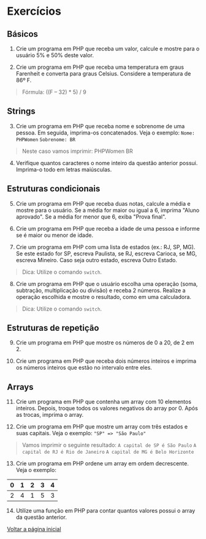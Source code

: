 # Exercícios

## Básicos
1. Crie um programa em PHP que receba um valor, calcule e mostre para o usuário 5% e 50% deste valor.

2. Crie um programa em PHP que receba uma temperatura em graus Farenheit e converta para graus Celsius. Considere a temperatura de 86º F.
> Fórmula: ((F – 32) * 5) / 9

## Strings
3. Crie um programa em PHP que receba nome e sobrenome de uma pessoa. Em seguida, imprima-os concatenados. Veja o exemplo:
`Nome: PHPWomen`
`Sobrenome: BR`
> Neste caso vamos imprimir: PHPWomen BR

4. Verifique quantos caracteres o nome inteiro da questão anterior possui. Imprima-o todo em letras maiúsculas.

## Estruturas condicionais
5. Crie um programa em PHP que receba duas notas, calcule a média e mostre para o usuário. Se a média for maior ou igual a 6, imprima "Aluno aprovado". Se a média for menor que 6, exiba "Prova final".

6. Crie um programa em PHP que receba a idade de uma pessoa e informe se é maior ou menor de idade.

7. Crie um programa em PHP com uma lista de estados (ex.: RJ, SP, MG). Se este estado for SP, escreva Paulista, se RJ, escreva Carioca, se MG, escreva Mineiro. Caso seja outro estado, escreva Outro Estado.
> Dica: Utilize o comando `switch`.

8. Crie um programa em PHP que o usuário escolha uma operação (soma, subtração, multiplicação ou divisão) e receba 2 números. Realize a operação escolhida e mostre o resultado, como em uma calculadora.
> Dica: Utilize o comando `switch`.

## Estruturas de repetição
9. Crie um programa em PHP que mostre os números de 0 a 20, de 2 em 2.

10. Crie um programa em PHP que receba dois números inteiros e imprima os números inteiros que estão no intervalo entre eles.

## Arrays
11. Crie um programa em PHP que contenha um array com 10 elementos inteiros. Depois, troque todos os valores negativos do array por 0. Após as trocas, imprima o array.

12. Crie um programa em PHP que mostre um array com três estados e suas capitais. Veja o exemplo:
`"SP" => "São Paulo"`

> Vamos imprimir o seguinte resultado:
`A capital de SP é São Paulo`
`A capital de RJ é Rio de Janeiro`
`A capital de MG é Belo Horizonte`

13. Crie um programa em PHP ordene um array em ordem decrescente. Veja o exemplo:

|0|1|2|3|4|
|---|:---:|:---:|:---:|---:|
|2|4|1|5|3|

14. Utilize uma função em PHP para contar quantos valores possui o array da questão anterior.

[Voltar a página inicial](../README.md)
